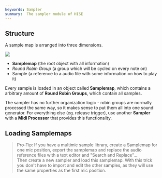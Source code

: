 ```yaml
---
keywords: Sampler
summary:  The sampler module of HISE
---
```














## Structure

A sample map is arranged into three dimensions.

![](/images/custom/samplemapaxis.svg:600px)

- **Samplemap** (the root object with all information)
- *Round Robin Group*  (a group which will be cycled on every note on)
- Sample (a reference to a audio file with some information on how to play it)

Every sample is loaded in an object called **Samplemap**, which contains a arbitrary amount of **Round Robin Groups**, which contain all samples.

The sampler has no further organization logic - robin groups are normally processed the same way, so it makes sense to put them all into one sound generator. For everything else (eg. release trigger), use another **Sampler** with a **Midi Processor** that provides this functionality.







## Loading Samplemaps

> Pro-Tip: If you have a multimic sample library, create a Samplemap for one mic position, export the samplemap and replace the audio reference files with a text editor and "Search and Replace"...  
> Then create a new sampler and load this samplemap. With this trick you don't have to import and edit the other samples, as they will use the same properties as the first mic position.  



